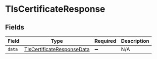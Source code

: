 # TlsCertificateResponse


## Fields

| Field                                                                           | Type                                                                            | Required                                                                        | Description                                                                     |
| ------------------------------------------------------------------------------- | ------------------------------------------------------------------------------- | ------------------------------------------------------------------------------- | ------------------------------------------------------------------------------- |
| `data`                                                                          | [TlsCertificateResponseData](../../models/shared/tlscertificateresponsedata.md) | :heavy_minus_sign:                                                              | N/A                                                                             |
